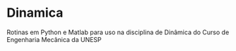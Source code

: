 # Dinamica
Rotinas em Python e Matlab para uso na disciplina de Dinâmica do Curso de Engenharia Mecânica da UNESP 
